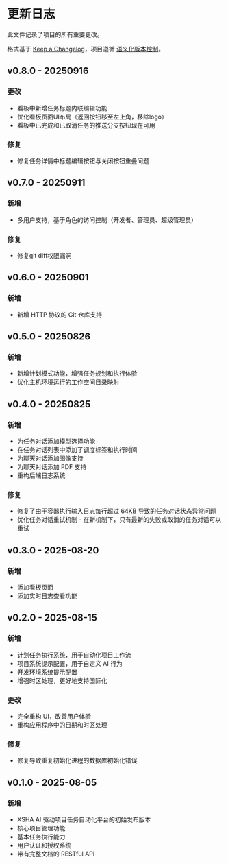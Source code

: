 # 更新日志

此文件记录了项目的所有重要更改。

格式基于 [Keep a Changelog](https://keepachangelog.com/en/1.0.0/)，项目遵循 [语义化版本控制](https://semver.org/spec/v2.0.0.html)。

## v0.8.0 - 20250916

### 更改

- 看板中新增任务标题内联编辑功能
- 优化看板页面UI布局（返回按钮移至左上角，移除logo）
- 看板中已完成和已取消任务的推送分支按钮现在可用

### 修复

- 修复任务详情中标题编辑按钮与关闭按钮重叠问题

## v0.7.0 - 20250911

### 新增

- 多用户支持，基于角色的访问控制（开发者、管理员、超级管理员）

### 修复

- 修复git diff权限漏洞

## v0.6.0 - 20250901

### 新增

- 新增 HTTP 协议的 Git 仓库支持

## v0.5.0 - 20250826

### 新增

- 新增计划模式功能，增强任务规划和执行体验
- 优化主机环境运行的工作空间目录映射

## v0.4.0 - 20250825

### 新增

- 为任务对话添加模型选择功能
- 在任务对话列表中添加了调度标签和执行时间
- 为聊天对话添加图像支持
- 为聊天对话添加 PDF 支持
- 重构后端日志系统

### 修复

- 修复了由于容器执行输入日志每行超过 64KB 导致的任务对话状态异常问题
- 优化任务对话重试机制 - 在新机制下，只有最新的失败或取消的任务对话可以重试

## v0.3.0 - 2025-08-20

### 新增

- 添加看板页面
- 添加实时日志查看功能

## v0.2.0 - 2025-08-15

### 新增

- 计划任务执行系统，用于自动化项目工作流
- 项目系统提示配置，用于自定义 AI 行为
- 开发环境系统提示配置
- 增强时区处理，更好地支持国际化

### 更改

- 完全重构 UI，改善用户体验
- 重构应用程序中的日期和时区处理

### 修复

- 修复导致重复初始化进程的数据库初始化错误

## v0.1.0 - 2025-08-05

### 新增

- XSHA AI 驱动项目任务自动化平台的初始发布版本
- 核心项目管理功能
- 基本任务执行能力
- 用户认证和授权系统
- 带有完整文档的 RESTful API